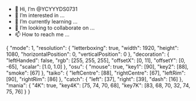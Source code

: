 - 👋 Hi, I’m @YCYYYDS0731
- 👀 I’m interested in ...
- 🌱 I’m currently learning ...
- 💞️ I’m looking to collaborate on ...
- 📫 How to reach me ...

<!---
YCYYYDS0731/YCYYYDS0731 is a ✨ special ✨ repository because its `README.md` (this file) appears on your GitHub profile.
You can click the Preview link to take a look at your changes.
--->

{
"mode": 1,
"resolution": {
"letterboxing": true,
"width": 1920,
"height": 1080,
"horizontalPosition": 0,
"verticalPosition": 0
},
"decoration": {
"leftHanded": false,
"rgb": [255, 255, 255],
"offsetX": [0, 11],
"offsetY": [0, -65],
"scalar": [1.0, 1.0]
},
"osu": {
"mouse": true,
"key1": [90],
"key2": [88],
"smoke": [67]
},
"taiko": {
"leftCentre": [88],
"rightCentre": [67],
"leftRim": [90],
"rightRim": [86]
},
"catch": {
"left": [37],
"right": [39],
"dash": [16]
},
"mania": {
"4K": true,
"key4K": [75, 74, 70, 68],
"key7K": [83, 68, 70, 32, 74, 75, 76]
}
}
